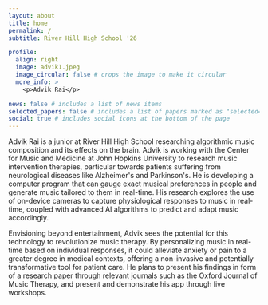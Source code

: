 ```yaml
---
layout: about
title: home
permalink: /
subtitle: River Hill High School '26

profile:
  align: right
  image: advik1.jpeg
  image_circular: false # crops the image to make it circular
  more_info: >
    <p>Advik Rai</p>

news: false # includes a list of news items
selected_papers: false # includes a list of papers marked as "selected={true}"
social: true # includes social icons at the bottom of the page
---
```


Advik Rai is a junior at River Hill High School researching algorithmic music composition and its effects on the brain. Advik is working with the Center for Music and Medicine at John Hopkins University to research music intervention therapies, particular towards patients suffering from neurological diseases like Alzheimer's and Parkinson's. He is developing a computer program that can gauge exact musical preferences in people and generate music tailored to them in real-time. His research explores the use of on-device cameras to capture physiological responses to music in real-time, coupled with advanced AI algorithms to predict and adapt music accordingly. 

Envisioning beyond entertainment, Advik sees the potential for this technology to revolutionize music therapy. By personalizing music in real-time based on individual responses, it could alleviate anxiety or pain to a greater degree in medical contexts, offering a non-invasive and potentially transformative tool for patient care. He plans to present his findings in form of a research paper through relevant journals such as the Oxford Journal of Music Therapy, and present and demonstrate his app through live workshops.


